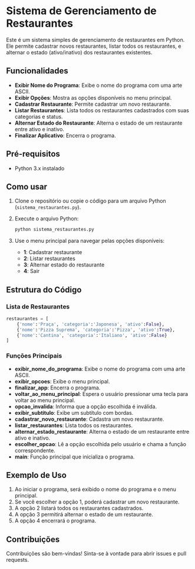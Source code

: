 

# Sistema de Gerenciamento de Restaurantes

Este é um sistema simples de gerenciamento de restaurantes em Python. Ele permite cadastrar novos restaurantes, listar todos os restaurantes, e alternar o estado (ativo/inativo) dos restaurantes existentes.

## Funcionalidades

- **Exibir Nome do Programa**: Exibe o nome do programa com uma arte ASCII.
- **Exibir Opções**: Mostra as opções disponíveis no menu principal.
- **Cadastrar Restaurante**: Permite cadastrar um novo restaurante.
- **Listar Restaurantes**: Lista todos os restaurantes cadastrados com suas categorias e status.
- **Alternar Estado do Restaurante**: Alterna o estado de um restaurante entre ativo e inativo.
- **Finalizar Aplicativo**: Encerra o programa.

## Pré-requisitos

- Python 3.x instalado

## Como usar

1. Clone o repositório ou copie o código para um arquivo Python (`sistema_restaurantes.py`).

2. Execute o arquivo Python:

   ```bash
   python sistema_restaurantes.py
   ```

3. Use o menu principal para navegar pelas opções disponíveis:
   - **1**: Cadastrar restaurante
   - **2**: Listar restaurantes
   - **3**: Alternar estado do restaurante
   - **4**: Sair

## Estrutura do Código

### Lista de Restaurantes

```python
restaurantes = [
    {'nome':'Praça', 'categoria':'Japonesa', 'ativo':False}, 
    {'nome':'Pizza Suprema', 'categoria':'Pizza', 'ativo':True},
    {'nome':'Cantina', 'categoria':'Italiano', 'ativo':False}
]
```

### Funções Principais

- **exibir_nome_do_programa**: Exibe o nome do programa com uma arte ASCII.
- **exibir_opcoes**: Exibe o menu principal.
- **finalizar_app**: Encerra o programa.
- **voltar_ao_menu_principal**: Espera o usuário pressionar uma tecla para voltar ao menu principal.
- **opcao_invalida**: Informa que a opção escolhida é inválida.
- **exibir_subtitulo**: Exibe um subtítulo com bordas.
- **cadastrar_novo_restaurante**: Cadastra um novo restaurante.
- **listar_restaurantes**: Lista todos os restaurantes.
- **alternar_estado_restaurante**: Alterna o estado de um restaurante entre ativo e inativo.
- **escolher_opcao**: Lê a opção escolhida pelo usuário e chama a função correspondente.
- **main**: Função principal que inicializa o programa.

## Exemplo de Uso

1. Ao iniciar o programa, será exibido o nome do programa e o menu principal.
2. Se você escolher a opção 1, poderá cadastrar um novo restaurante.
3. A opção 2 listará todos os restaurantes cadastrados.
4. A opção 3 permitirá alternar o estado de um restaurante.
5. A opção 4 encerrará o programa.

## Contribuições

Contribuições são bem-vindas! Sinta-se à vontade para abrir issues e pull requests.
